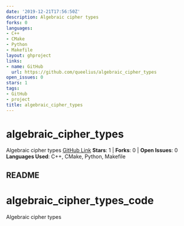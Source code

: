 ```yaml
---
date: '2019-12-21T17:56:50Z'
description: Algebraic cipher types
forks: 0
languages:
- C++
- CMake
- Python
- Makefile
layout: ghproject
links:
- name: GitHub
  url: https://github.com/queelius/algebraic_cipher_types
open_issues: 0
stars: 1
tags:
- GitHub
- project
title: algebraic_cipher_types
---
```

# algebraic_cipher_types
Algebraic cipher types
[GitHub Link](https://github.com/queelius/algebraic_cipher_types)
**Stars**: 1 | **Forks**: 0 | **Open Issues**: 0
**Languages Used**: C++, CMake, Python, Makefile

## README
# algebraic_cipher_types_code
Algebraic cipher types
